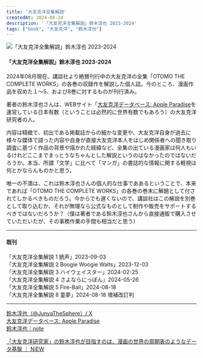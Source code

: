 ```yaml
---
title: '大友克洋全集解説'
createdAt: 2024-08-24
description: '「大友克洋全集解説」鈴木淳也 2023-2024'
tags: ["book", "大友克洋", "鈴木淳也"]
---
```


![「大友克洋全集解説」鈴木淳也 2023-2024](https://i.gyazo.com/48e0ebf4e84e18f8fc7a238dc5b872bb.png)

#### 「大友克洋全集解説」鈴木淳也 2023-2024

2024年08月現在、講談社より絶賛刊行中の大友克洋の全集「OTOMO THE COMPLETE WORKS」の各巻の収録作を解説した個人誌。今のところ、漫画作品を収めた１〜5、および8巻に対するものが刊行済み。

著者の鈴木淳也さんは、WEBサイト「[大友克洋データベース: Apple Paradise](http://www.interq.or.jp/blue/junya/)を運営している日本有数（ということは必然的に世界有数でもあろう）の大友克洋研究者の人。

内容は精緻で、初出である掲載誌からの細かな変更や、大友克洋自身が過去に様々な媒体で語った内容や自身が直接大友克洋本人をはじめ関係者への聞き取り調査に基づく作品の背景や描かれた経緯など、全集の出ている漫画家は何人もいるけれどここまでまっとうなちゃんとした解説というのはなかったのではないだろうか。本当、所謂「文学」に比べて「マンガ」の書誌的な情報に関する軽視は何とかならんものかと思う。

唯一の不満は、これは鈴木淳也さんの個人的な仕事でああるということで、本来であれば「OTOMO THE COMPLETE WORKS」の各巻の巻末に解題として付されてしかるべきものだろう。今からでも遅くないので、講談社はこの解説を別巻として取り込むか、それが無理なら公式なものとして制作や販売をサポートするべきではないだろうか？（僕は著者である鈴木淳也さんから直接通販で購入させていただいたが、その事務作業の手間も相当だと思う）

--- 

#### 既刊

「大友克洋全集解説 1 銃声」2023-09-03  
「大友克洋全集解説 2 Boogie Woogie Walts」2023-12-03  
「大友克洋全集解説 3 ハイウェイスター」2024-02-25  
「大友克洋全集解説 4 さよならにっぽん」2024-05-26  
「大友克洋全集解説 5 Fire-Ball」2024-08-18  
「大友克洋全集解説 8 童夢」2024-08-18 増補改訂判

---
[鈴木淳也（@JunyaTheSphere）/ X](https://x.com/JunyaTheSphere?ref_src=twsrc%5Egoogle%7Ctwcamp%5Eserp%7Ctwgr%5Eauthor)  
[大友克洋データベース: Apple Paradise](http://www.interq.or.jp/blue/junya/)  
[鈴木淳也｜note](https://note.com/junyasuzuki/)  

[「大友克洋研究家」の鈴木淳也が目指すのは、漫画の世界の周期表のようなデータ基盤 ｜ NiEW](https://niewmedia.com/specials/grandmarquee27511/2/)

